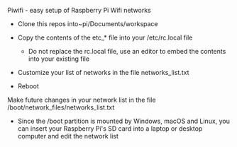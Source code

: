Piwifi - easy setup of Raspberry Pi Wifi networks
* Clone this repos into~pi/Documents/workspace

* Copy the contents of the etc_* file into your /etc/rc.local file
   * Do not replace the rc.local file, use an editor to embed the contents into your existing file
* Customize your list of networks in the file networks_list.txt
* Reboot


Make future changes in your network list in the file /boot/network_files/networks_list.txt
* Since the /boot partition is mounted by Windows, macOS and Linux, you can insert your Raspberry Pi's SD card into a laptop or desktop computer and edit the network list

